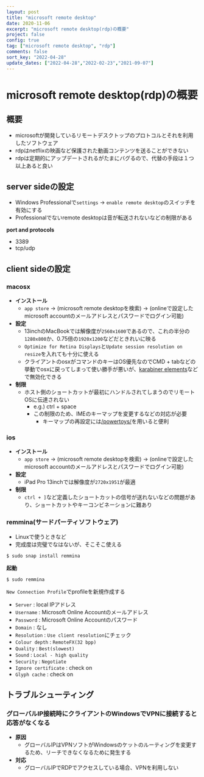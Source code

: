 ```yaml
---
layout: post
title: "microsoft remote desktop"
date: 2020-11-06
excerpt: "microsoft remote desktop(rdp)の概要"
project: false
config: true
tag: ["microsoft remote desktop", "rdp"]
comments: false
sort_key: "2022-04-28"
update_dates: ["2022-04-28","2022-02-23","2021-09-07"]
---
```


# microsoft remote desktop(rdp)の概要

## 概要
 - microsoftが開発しているリモートデスクトップのプロトコルとそれを利用したソフトウェア
 - rdpはnetflixの映画など保護された動画コンテンツを送ることができない
 - rdpは定期的にアップデートされるがたまにバグるので、代替の手段は１つ以上あると良い

## server sideの設定
 - Windows Professionalで`settings` -> `enable remote desktop`のスイッチを有効にする
 - Professionalでないremote desktopは音が転送されないなどの制限がある

**port and protocols**  
 - 3389
 - tcp/udp

## client sideの設定

### macosx
 - **インストール**
   - `app store` -> (microsoft remote desktopを検索) -> (onlineで設定したmicrosoft accountのメールアドレスとパスワードでログイン可能)  
 - **設定**
   - 13inchのMacBookでは解像度が`2560x1600`であるので、これの半分の`1280x800`か、0.75倍の`1920x1200`などだときれいに映る  
   - `Optimize for Retina Displays`と`Update session resolution on resize`を入れても十分に使える  
   - クライアントのosxがコマンドのキーはOS優先なのでCMD + tabなどの挙動でosxに戻ってしまって使い勝手が悪いが、[karabiner elements](/karabiner/)などで無効化できる
 - **制限**
   - ホスト側のショートカットが最初にハンドルされてしまうのでリモートOSに伝達されない
     - e.g.) ctrl + space
     - この制限のため、IMEのキーマップを変更するなどの対応が必要
       - キーマップの再設定には[/powertoys/](/powertoys/)を用いると便利

### ios
 - **インストール**
   - `app store` -> (microsoft remote desktopを検索) -> (onlineで設定したmicrosoft accountのメールアドレスとパスワードでログイン可能)  
 - **設定**
   - iPad Pro 13inchでは解像度が`2720x1951`が最適
 - **制限**
   - `ctrl + ]`など定義したショートカットの信号が送れないなどの問題があり、ショートカットやキーコンビネーションに難あり

### remmina(サードパーティソフトウェア)
 - Linuxで使うときなど  
 - 完成度は完璧でなはないが、そこそこ使える  

```console
$ sudo snap install remmina
```

**起動**
```console
$ sudo remmina
```

`New Connection Profile`でprofileを新規作成する
 - `Server` : local IPアドレス
 - `Username` : Microsoft Online Accountのメールアドレス
 - `Password` : Microsoft Online Accountのパスワード
 - `Domain` : なし
 - `Resolution` : `Use client resolution`にチェック
 - `Colour depth` : `RemoteFX(32 bpp)`
 - `Quality` : `Best(slowest)`
 - `Sound` : `Local - high quality`
 - `Security` : `Negotiate`
 - `Ignore certificate` : check on
 - `Glyph cache` : check on

## トラブルシューティング

### グローバルIP接続時にクライアントのWindowsでVPNに接続すると応答がなくなる
 - **原因**
   - グローバルIPはVPNソフトがWindowsのケットのルーティングを変更するため、リーチできなくなるために発生する
 - **対応**
   - グローバルIPでRDPでアクセスしている場合、VPNを利用しない
